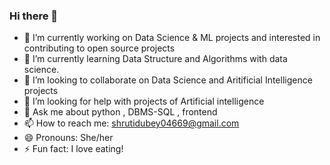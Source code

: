 ### Hi there 👋



- 🔭 I’m currently working on Data Science & ML projects and interested in contributing to open source projects
- 🌱 I’m currently learning Data Structure and Algorithms with data science.
- 👯 I’m looking to collaborate on Data Science and Aritificial Intelligence projects 
- 🤔 I’m looking for help with projects of Artificial intelligence 
- 💬 Ask me about python , DBMS-SQL , frontend
- 📫 How to reach me: shrutidubey04669@gmail.com
- 😄 Pronouns: She/her
- ⚡ Fun fact: I love eating!

